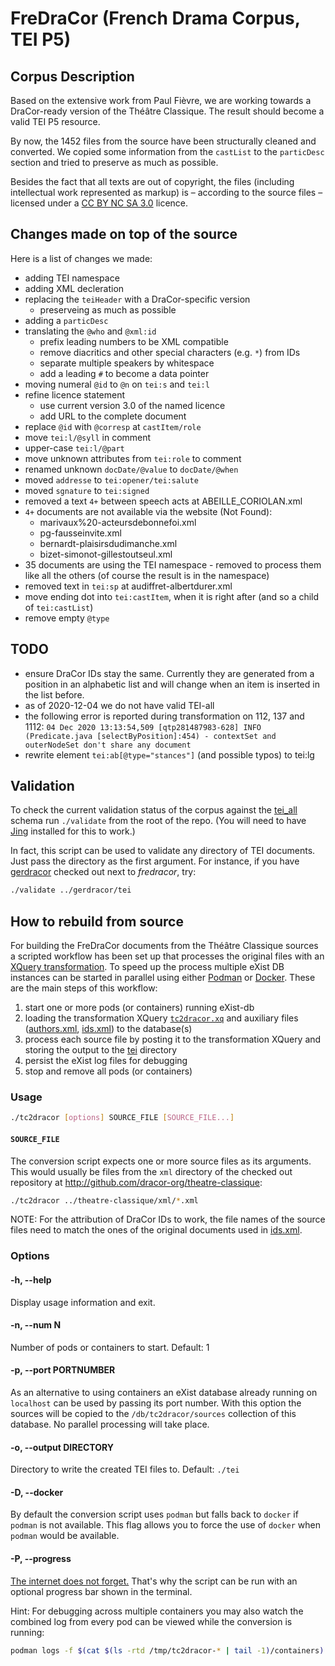# FreDraCor (French Drama Corpus, TEI P5)

## Corpus Description

Based on the extensive work from Paul Fièvre, we are working towards a
DraCor-ready version of the Théâtre Classique. The result should become a valid
TEI P5 resource.

By now, the 1452 files from the source have been structurally cleaned and
converted. We copied some information from the `castList` to the `particDesc`
section and tried to preserve as much as possible.

Besides the fact that all texts are out of copyright, the files (including
intellectual work represented as markup) is – according to the source files –
licensed under a [CC BY NC SA 3.0]() licence.

## Changes made on top of the source

Here is a list of changes we made:

- adding TEI namespace
- adding XML decleration
- replacing the `teiHeader` with a DraCor-specific version
  - preserveing as much as possible
- adding a `particDesc`
- translating the `@who` and `@xml:id`
  - prefix leading numbers to be XML compatible
  - remove diacritics and other special characters (e.g. `*`) from IDs
  - separate multiple speakers by whitespace
  - add a leading `#` to become a data pointer
- moving numeral `@id` to `@n` on `tei:s` and `tei:l`
- refine licence statement
  - use current version 3.0 of the named licence
  - add URL to the complete document
- replace `@id` with `@corresp` at `castItem/role`
- move `tei:l/@syll` in comment
- upper-case `tei:l/@part`
- move unknown attributes from `tei:role` to comment
- renamed unknown `docDate/@value` to `docDate/@when`
- moved `addresse` to `tei:opener/tei:salute`
- moved `sgnature` to `tei:signed`
- removed a text `4+` between speech acts at ABEILLE_CORIOLAN.xml
- `4+` documents are not available via the website (Not Found):
  - marivaux%20-acteursdebonnefoi.xml
  - pg-fausseinvite.xml
  - bernardt-plaisirsdudimanche.xml
  - bizet-simonot-gillestoutseul.xml
- 35 documents are using the TEI namespace - removed to process them like all
  the others (of course the result is in the namespace)
- removed text in `tei:sp` at audiffret-albertdurer.xml
- move ending dot into `tei:castItem`, when it is right after (and so a child of
  `tei:castList`)
- remove empty `@type`

## TODO

- ensure DraCor IDs stay the same. Currently they are generated from a position
  in an alphabetic list and will change when an item is inserted in the list before.
- as of 2020-12-04 we do not have valid TEI-all
- the following error is reported during transformation on 112, 137 and 1112:
  `04 Dec 2020 13:13:54,509 [qtp281487983-628] INFO  (Predicate.java
  [selectByPosition]:454) - contextSet and outerNodeSet don't share any document`
- rewrite element `tei:ab[@type="stances"]` (and possible typos) to tei:lg

## Validation

To check the current validation status of the corpus against the
[tei_all](https://tei-c.org/release/xml/tei/custom/schema/relaxng/tei_all.rng)
schema run `./validate` from the root of the repo. (You will need to have
[Jing](https://relaxng.org/jclark/jing.html) installed for this to work.)

In fact, this script can be used to validate any directory of TEI documents.
Just pass the directory as the first argument. For instance, if you have
[gerdracor](https://github.com/dracor-org/gerdracor) checked out next to
*fredracor*, try:

```bash
./validate ../gerdracor/tei
```

## How to rebuild from source

For building the FreDraCor documents from the Théâtre Classique sources a
scripted workflow has been set up that processes the original files with an
[XQuery transformation](tc2dracor.xq). To speed up the process multiple eXist DB
instances can be started in parallel using either [Podman](https://podman.io) or
[Docker](https://www.docker.com). These are the main steps of this workflow:

1. start one or more pods (or containers) running eXist-db
2. loading the transformation XQuery [`tc2dracor.xq`](tc2dracor.xq) and
   auxiliary files ([authors.xml](authors.xml), [ids.xml](ids.xml)) to the
   database(s)
3. process each source file by posting it to the transformation XQuery and
   storing the output to the [tei](tei) directory
4. persist the eXist log files for debugging
5. stop and remove all pods (or containers)

### Usage

```bash
./tc2dracor [options] SOURCE_FILE [SOURCE_FILE...]
```

#### `SOURCE_FILE`

The conversion script expects one or more source files as its arguments. This
would usually be files from the `xml` directory of the checked out repository at
http://github.com/dracor-org/theatre-classique:

```bash
./tc2dracor ../theatre-classique/xml/*.xml
```

NOTE: For the attribution of DraCor IDs to work, the file names of the source
files need to match the ones of the original documents used in
[ids.xml](ids.xml).

### Options

#### -h, --help

Display usage information and exit.

#### -n, --num N

Number of pods or containers to start. Default: 1

#### -p, --port PORTNUMBER

As an alternative to using containers an eXist database already running on
`localhost` can be used by passing its port number. With this option the sources
will be copied to the `/db/tc2dracor/sources` collection of this database. No
parallel processing will take place.

#### -o, --output DIRECTORY

Directory to write the created TEI files to. Default: `./tei`

#### -D, --docker

By default the conversion script uses `podman` but falls back to `docker` if
`podman` is not available. This flag allows you to force the use of `docker`
when `podman` would be available.

#### -P, --progress

[The internet does not forget.](https://twitter.com/umblaetterer/status/608349018113101824)
That's why the script can be run with an optional progress bar shown in the
terminal.

Hint: For debugging across multiple containers you may also watch the combined
log from every pod can be viewed while the conversion is running:

```bash
podman logs -f $(cat $(ls -rtd /tmp/tc2dracor-* | tail -1)/containers)
```
